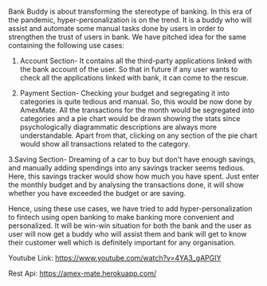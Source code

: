 Bank Buddy is about transforming the stereotype of banking.  In this era of the pandemic, hyper-personalization is on the trend. It is a buddy who will assist and automate some manual tasks done by users in order to strengthen the trust of users in bank. We have pitched idea for the same containing the following use cases:

1. Account Section- It contains all the third-party applications linked with the bank account of the user. So that in future if any user wants to check all the applications linked with bank, it can come to the rescue.

2. Payment Section- Checking your budget and segregating it into categories is quite tedious and manual. So, this would be now done by AmexMate. All the transactions for the month would be segregated into categories and a pie chart would be drawn showing the stats since psychologically diagrammatic descriptions are always more understandable. Apart from that, clicking on any section of the pie chart would show all transactions related to the category.

3.Saving Section- Dreaming of a car to buy but don't have enough savings, and manually adding spendings into any savings tracker seems tedious. Here, this savings tracker would show how much you have spent. Just enter the monthly budget and by analysing the transactions done, it will show whether you have exceeded the budget or are saving.

Hence, using these use cases, we have tried to add hyper-personalization to fintech using open banking to make banking more convenient and personalized. It will be win-win situation for both the bank and the user as user will now get a buddy who will assist them and bank will get to know their customer well which is definitely important for any organisation.

Youtube Link: https://www.youtube.com/watch?v=4YA3_gAPGIY

Rest Api: https://amex-mate.herokuapp.com/

